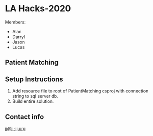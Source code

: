 # LA Hacks-2020

Members:
- Alan
- Darryl
- Jason
- Lucas

## Patient Matching

## Setup Instructions
1. Add resource file to root of PatientMatching csproj with connection string to sql server db.
2. Build entire solution.




## Contact info
jj@jj-jj.org
